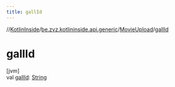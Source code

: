 ```yaml
---
title: gallId
---
```

//[KotlinInside](../../../index.html)/[be.zvz.kotlininside.api.generic](../index.html)/[MovieUpload](index.html)/[gallId](gall-id.html)



# gallId



[jvm]\
val [gallId](gall-id.html): [String](https://kotlinlang.org/api/latest/jvm/stdlib/kotlin/-string/index.html)




